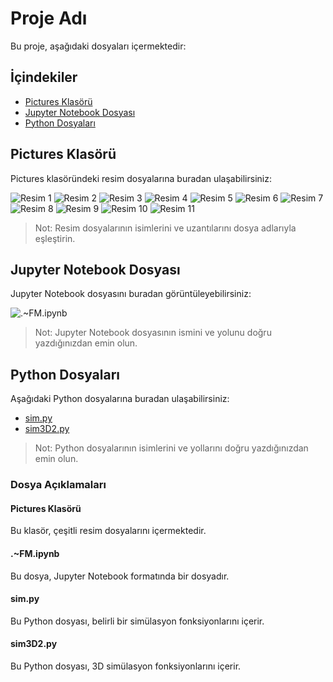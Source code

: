 # Proje Adı

Bu proje, aşağıdaki dosyaları içermektedir:

## İçindekiler

- [Pictures Klasörü](#pictures-klasörü)
- [Jupyter Notebook Dosyası](#jupyter-notebook-dosyası)
- [Python Dosyaları](#python-dosyaları)

## Pictures Klasörü

Pictures klasöründeki resim dosyalarına buradan ulaşabilirsiniz:

![Resim 1](./Pictures/1.png)
![Resim 2](./Pictures/2.png)
![Resim 3](./Pictures/3.png)
![Resim 4](./Pictures/4.png)
![Resim 5](./Pictures/5.png)
![Resim 6](./Pictures/6.png)
![Resim 7](./Pictures/7.png)
![Resim 8](./Pictures/8.png)
![Resim 9](./Pictures/9.png)
![Resim 10](./Pictures/10.png)
![Resim 11](./Pictures/11.png)


> Not: Resim dosyalarının isimlerini ve uzantılarını dosya adlarıyla eşleştirin.

## Jupyter Notebook Dosyası

Jupyter Notebook dosyasını buradan görüntüleyebilirsiniz:

![.~FM.ipynb](./FM.ipynb)

> Not: Jupyter Notebook dosyasının ismini ve yolunu doğru yazdığınızdan emin olun.

## Python Dosyaları

Aşağıdaki Python dosyalarına buradan ulaşabilirsiniz:

- [sim.py](./sim.py)
- [sim3D2.py](./sim3D2.py)

> Not: Python dosyalarının isimlerini ve yollarını doğru yazdığınızdan emin olun.

### Dosya Açıklamaları

#### Pictures Klasörü
Bu klasör, çeşitli resim dosyalarını içermektedir.

#### .~FM.ipynb
Bu dosya, Jupyter Notebook formatında bir dosyadır.

#### sim.py
Bu Python dosyası, belirli bir simülasyon fonksiyonlarını içerir.

#### sim3D2.py
Bu Python dosyası, 3D simülasyon fonksiyonlarını içerir.
